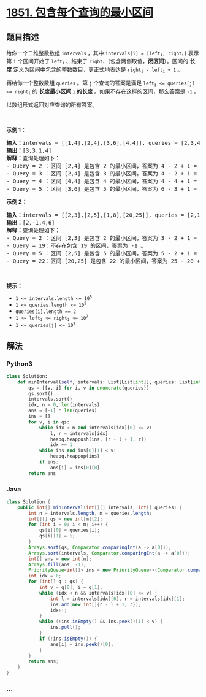 # [1851. 包含每个查询的最小区间](https://leetcode-cn.com/problems/minimum-interval-to-include-each-query)



## 题目描述

<!-- 这里写题目描述 -->

<p>给你一个二维整数数组 <code>intervals</code> ，其中 <code>intervals[i] = [left<sub>i</sub>, right<sub>i</sub>]</code> 表示第 <code>i</code> 个区间开始于 <code>left<sub>i</sub></code> 、结束于 <code>right<sub>i</sub></code>（包含两侧取值，<strong>闭区间</strong>）。区间的 <strong>长度</strong> 定义为区间中包含的整数数目，更正式地表达是 <code>right<sub>i</sub> - left<sub>i</sub> + 1</code> 。</p>

<p>再给你一个整数数组 <code>queries</code> 。第 <code>j</code> 个查询的答案是满足 <code>left<sub>i</sub> <= queries[j] <= right<sub>i</sub></code> 的 <strong>长度最小区间 <code>i</code> 的长度</strong> 。如果不存在这样的区间，那么答案是 <code>-1</code> 。</p>

<p>以数组形式返回对应查询的所有答案。</p>

<p> </p>

<p><strong>示例 1：</strong></p>

<pre>
<strong>输入：</strong>intervals = [[1,4],[2,4],[3,6],[4,4]], queries = [2,3,4,5]
<strong>输出：</strong>[3,3,1,4]
<strong>解释：</strong>查询处理如下：
- Query = 2 ：区间 [2,4] 是包含 2 的最小区间，答案为 4 - 2 + 1 = 3 。
- Query = 3 ：区间 [2,4] 是包含 3 的最小区间，答案为 4 - 2 + 1 = 3 。
- Query = 4 ：区间 [4,4] 是包含 4 的最小区间，答案为 4 - 4 + 1 = 1 。
- Query = 5 ：区间 [3,6] 是包含 5 的最小区间，答案为 6 - 3 + 1 = 4 。
</pre>

<p><strong>示例 2：</strong></p>

<pre>
<strong>输入：</strong>intervals = [[2,3],[2,5],[1,8],[20,25]], queries = [2,19,5,22]
<strong>输出：</strong>[2,-1,4,6]
<strong>解释：</strong>查询处理如下：
- Query = 2 ：区间 [2,3] 是包含 2 的最小区间，答案为 3 - 2 + 1 = 2 。
- Query = 19：不存在包含 19 的区间，答案为 -1 。
- Query = 5 ：区间 [2,5] 是包含 5 的最小区间，答案为 5 - 2 + 1 = 4 。
- Query = 22：区间 [20,25] 是包含 22 的最小区间，答案为 25 - 20 + 1 = 6 。
</pre>

<p> </p>

<p><strong>提示：</strong></p>

<ul>
	<li><code>1 <= intervals.length <= 10<sup>5</sup></code></li>
	<li><code>1 <= queries.length <= 10<sup>5</sup></code></li>
	<li><code>queries[i].length == 2</code></li>
	<li><code>1 <= left<sub>i</sub> <= right<sub>i</sub> <= 10<sup>7</sup></code></li>
	<li><code>1 <= queries[j] <= 10<sup>7</sup></code></li>
</ul>


## 解法

<!-- 这里可写通用的实现逻辑 -->

<!-- tabs:start -->

### **Python3**

<!-- 这里可写当前语言的特殊实现逻辑 -->

```python
class Solution:
    def minInterval(self, intervals: List[List[int]], queries: List[int]) -> List[int]:
        qs = [[v, i] for i, v in enumerate(queries)]
        qs.sort()
        intervals.sort()
        idx, n = 0, len(intervals)
        ans = [-1] * len(queries)
        ins = []
        for v, i in qs:
            while idx < n and intervals[idx][0] <= v:
                l, r = intervals[idx]
                heapq.heappush(ins, [r - l + 1, r])
                idx += 1
            while ins and ins[0][1] < v:
                heapq.heappop(ins)
            if ins:
                ans[i] = ins[0][0]
        return ans
```

### **Java**

<!-- 这里可写当前语言的特殊实现逻辑 -->

```java
class Solution {
    public int[] minInterval(int[][] intervals, int[] queries) {
        int n = intervals.length, m = queries.length;
        int[][] qs = new int[m][2];
        for (int i = 0; i < m; i++) {
            qs[i][0] = queries[i];
            qs[i][1] = i;
        }
        Arrays.sort(qs, Comparator.comparingInt(a -> a[0]));
        Arrays.sort(intervals, Comparator.comparingInt(a -> a[0]));
        int[] ans = new int[m];
        Arrays.fill(ans, -1);
        PriorityQueue<int[]> ins = new PriorityQueue<>(Comparator.comparingInt(a -> a[0]));
        int idx = 0;
        for (int[] q : qs) {
            int v = q[0], i = q[1];
            while (idx < n && intervals[idx][0] <= v) {
                int l = intervals[idx][0], r = intervals[idx][1];
                ins.add(new int[]{r - l + 1, r});
                idx++;
            }
            while (!ins.isEmpty() && ins.peek()[1] < v) {
                ins.poll();
            }
            if (!ins.isEmpty()) {
                ans[i] = ins.peek()[0];
            }
        }
        return ans;
    }
}
```

### **...**

```

```

<!-- tabs:end -->
